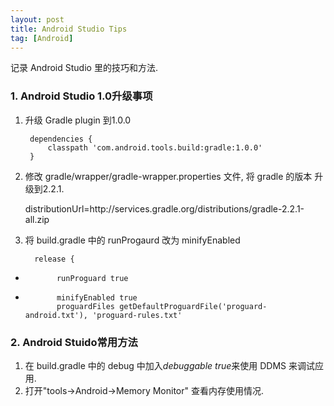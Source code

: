 ```yaml
---
layout: post
title: Android Studio Tips
tag: [Android]
---
```


记录 Android Studio 里的技巧和方法.

### 1. Android Studio 1.0升级事项

1. 升级 Gradle plugin 到1.0.0

		dependencies {
			classpath 'com.android.tools.build:gradle:1.0.0'
		}

2. 修改 gradle/wrapper/gradle-wrapper.properties 文件, 将 gradle 的版本
升级到2.2.1.
	
	distributionUrl=http\://services.gradle.org/distributions/gradle-2.2.1-all.zip
	
3. 将 build.gradle 中的 runProgaurd 改为 minifyEnabled

         release {
-            runProguard true
+            minifyEnabled true
			 proguardFiles getDefaultProguardFile('proguard-android.txt'), 'proguard-rules.txt'

### 2. Android Stuido常用方法

1. 在 build.gradle 中的 debug 中加入*debuggable true*来使用 DDMS 来调试应用.
2. 打开"tools->Android->Memory Monitor" 查看内存使用情况.


